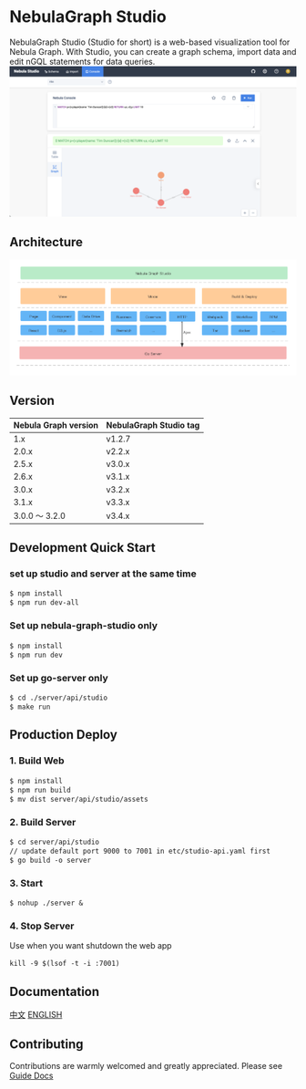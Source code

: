 # NebulaGraph Studio
NebulaGraph Studio (Studio for short) is a web-based visualization tool for Nebula Graph. With Studio, you can create a graph schema, import data and edit nGQL statements for data queries.
![](./introduction.png)

## Architecture
![](architecture.png)

## Version
| Nebula Graph version | NebulaGraph Studio tag | 
|----------------------|---------------------------|
| 1.x                  | v1.2.7                    |
| 2.0.x                | v2.2.x                    |
| 2.5.x                | v3.0.x                    |
| 2.6.x                | v3.1.x                    |
| 3.0.x                | v3.2.x                    |
| 3.1.x                | v3.3.x                    |
| 3.0.0 ～ 3.2.0       | v3.4.x                    |

## Development Quick Start

### set up studio and server at the same time
```
$ npm install
$ npm run dev-all
```

### Set up nebula-graph-studio only
```
$ npm install
$ npm run dev
```
### Set up go-server only
```
$ cd ./server/api/studio
$ make run
```

## Production Deploy

### 1. Build Web
```
$ npm install
$ npm run build
$ mv dist server/api/studio/assets
```

### 2. Build Server
```
$ cd server/api/studio
// update default port 9000 to 7001 in etc/studio-api.yaml first
$ go build -o server
```

### 3. Start
```
$ nohup ./server &
```

### 4. Stop Server
Use when you want shutdown the web app
```
kill -9 $(lsof -t -i :7001)
```

## Documentation 
[中文](https://docs.nebula-graph.com.cn/3.1.0/nebula-studio/about-studio/st-ug-what-is-graph-studio/)
[ENGLISH](https://docs.nebula-graph.io/3.1.0/nebula-studio/about-studio/st-ug-what-is-graph-studio/)

## Contributing
Contributions are warmly welcomed and greatly appreciated. Please see [Guide Docs](https://github.com/vesoft-inc/nebula-studio/blob/master/CONTRIBUTING.md) 
